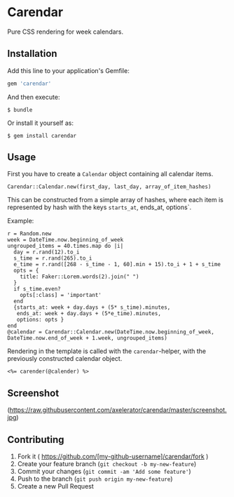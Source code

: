 # Carendar

Pure CSS rendering for week calendars.

## Installation

Add this line to your application's Gemfile:

```ruby
gem 'carendar'
```

And then execute:

    $ bundle

Or install it yourself as:

    $ gem install carendar

## Usage


First you have to create a `Calendar` object containing all calendar items.

    Carendar::Calendar.new(first_day, last_day, array_of_item_hashes)

This can be constructed from a simple array of hashes, where each item is represented by hash with the keys
`starts_at`, ends_at, options`.

Example:

    r = Random.new
    week = DateTime.now.beginning_of_week
    ungrouped_items = 40.times.map do |i|
      day = r.rand(12).to_i
      s_time = r.rand(265).to_i
      e_time = r.rand([268 - s_time - 1, 60].min + 15).to_i + 1 + s_time
      opts = {
        title: Faker::Lorem.words(2).join(" ")
      }
      if s_time.even?
        opts[:class] = 'important'
      end
      {starts_at: week + day.days + (5* s_time).minutes,
       ends_at: week + day.days + (5*e_time).minutes,
       options: opts }
    end
    @calendar = Carendar::Calendar.new(DateTime.now.beginning_of_week, DateTime.now.end_of_week + 1.week, ungrouped_items)

Rendering in the template is called with the `carendar`-helper, with the previously constructed calendar object.

    <%= carender(@calender) %>

## Screenshot

(https://raw.githubusercontent.com/axelerator/carendar/master/screenshot.jpg)


## Contributing

1. Fork it ( https://github.com/[my-github-username]/carendar/fork )
2. Create your feature branch (`git checkout -b my-new-feature`)
3. Commit your changes (`git commit -am 'Add some feature'`)
4. Push to the branch (`git push origin my-new-feature`)
5. Create a new Pull Request
